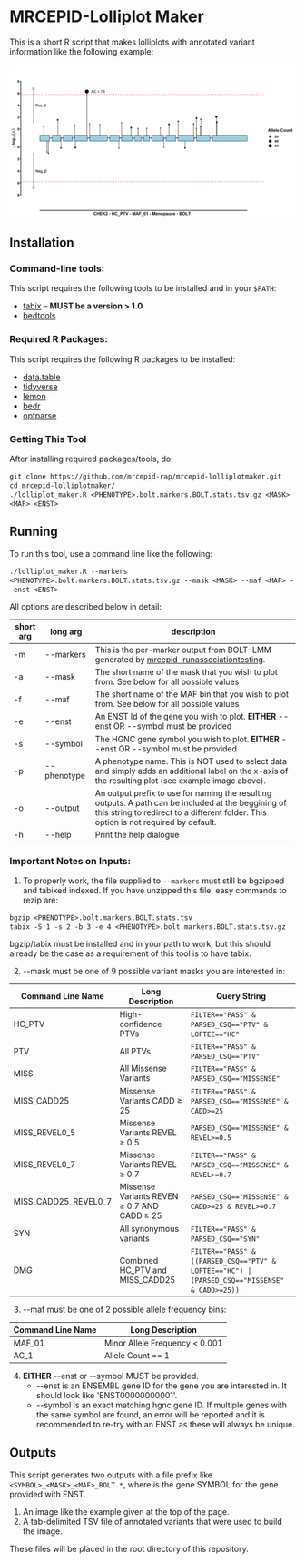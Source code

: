 # MRCEPID-Lolliplot Maker

This is a short R script that makes lolliplots with annotated variant information like the following example:

![](https://github.com/mrcepid-rap/mrcepid-lolliplotmaker/blob/main/sample_images/CHEK2_sample.png)

## Installation

### Command-line tools:

This script requires the following tools to be installed and in your `$PATH`:

* [tabix](http://www.htslib.org/doc/tabix.html) – **MUST be a version > 1.0**
* [bedtools](https://bedtools.readthedocs.io/en/latest/)

### Required R Packages:

This script requires the following R packages to be installed:

* [data.table](https://cran.r-project.org/web/packages/data.table/index.html)
* [tidyverse](https://cran.r-project.org/web/packages/tidyverse/index.html)
* [lemon](https://cran.r-project.org/web/packages/lemon/index.html)
* [bedr](https://cran.r-project.org/web/packages/bedr/index.html)
* [optparse](https://cran.r-project.org/web/packages/optparse/index.html)

### Getting This Tool

After installing required packages/tools, do:

```
git clone https://github.com/mrcepid-rap/mrcepid-lolliplotmaker.git
cd mrcepid-lolliplotmaker/
./lolliplot_maker.R <PHENOTYPE>.bolt.markers.BOLT.stats.tsv.gz <MASK> <MAF> <ENST>
```

## Running

To run this tool, use a command line like the following:

```
./lolliplot_maker.R --markers <PHENOTYPE>.bolt.markers.BOLT.stats.tsv.gz --mask <MASK> --maf <MAF> --enst <ENST>
```

All options are described below in detail:

| short arg | long arg    | description                                                                                                                                                                                 |
|-----------|-------------|---------------------------------------------------------------------------------------------------------------------------------------------------------------------------------------------|
| -m        | --markers   | This is the per-marker output from BOLT-LMM generated by [mrcepid-runassociationtesting](https://github.com/mrcepid-rap/mrcepid-runassociationtesting).                                     |
| -a        | --mask      | The short name of the mask that you wish to plot from. See below for all possible values                                                                                                    |
| -f        | --maf       | The short name of the MAF bin that you wish to plot from. See below for all possible values                                                                                                 | 
| -e        | --enst      | An ENST Id of the gene you wish to plot. **EITHER** --enst OR --symbol must be provided                                                                                                     |
| -s        | --symbol    | The HGNC gene symbol you wish to plot. **EITHER** --enst OR --symbol must be provided                                                                                                       | 
| -p        | --phenotype | A phenotype name. This is NOT used to select data and simply adds an additional label on the x-axis of the resulting plot (see example image above).                                        |
| -o        | --output    | An output prefix to use for naming the resulting outputs. A path can be included at the beggining of this string to redirect to a different folder. This option is not required by default. |
| -h        | --help      | Print the help dialogue                                                                                                                                                                     |

### Important Notes on Inputs:

1. To properly work, the file supplied to `--markers` must still be bgzipped and tabixed indexed. If you have unzipped this file, easy commands to rezip are:

```
bgzip <PHENOTYPE>.bolt.markers.BOLT.stats.tsv
tabix -S 1 -s 2 -b 3 -e 4 <PHENOTYPE>.bolt.markers.BOLT.stats.tsv.gz
```

bgzip/tabix must be installed and in your path to work, but this should already be the case as a requirement of this tool is to have tabix.

2. --mask must be one of 9 possible variant masks you are interested in:

| Command Line Name    | Long Description                            | Query String                                                                                                  |
|----------------------|---------------------------------------------|---------------------------------------------------------------------------------------------------------------|
| HC_PTV               | High-confidence PTVs                        | `FILTER=="PASS" & PARSED_CSQ=="PTV" & LOFTEE=="HC"`                                                           |
| PTV                  | All PTVs                                    | `FILTER=="PASS" & PARSED_CSQ=="PTV"`                                                                          |
| MISS                 | All  Missense Variants                      | `FILTER=="PASS" & PARSED_CSQ=="MISSENSE"`                                                                     |
| MISS_CADD25          | Missense Variants CADD ≥ 25                 | `FILTER=="PASS" & PARSED_CSQ=="MISSENSE" & CADD>=25`                                                          |
| MISS_REVEL0_5        | Missense Variants REVEL ≥ 0.5               | `PARSED_CSQ=="MISSENSE" & REVEL>=0.5`                                                                         |
| MISS_REVEL0_7        | Missense Variants REVEL ≥ 0.7               | `FILTER=="PASS" & PARSED_CSQ=="MISSENSE" & REVEL>=0.7`                                                        |
| MISS_CADD25_REVEL0_7 | Missense Variants REVEN ≥ 0.7 AND CADD ≥ 25 | `PARSED_CSQ=="MISSENSE" & CADD>=25 & REVEL>=0.7`                                                              |
| SYN                  | All synonymous variants                     | `FILTER=="PASS" & PARSED_CSQ=="SYN"`                                                                          |
| DMG                  | Combined HC_PTV and MISS_CADD25             | <code>FILTER=="PASS" & ((PARSED_CSQ=="PTV" & LOFTEE=="HC") &#124; (PARSED_CSQ=="MISSENSE" & CADD>=25))</code> |

3. --maf must be one of 2 possible allele frequency bins:

| Command Line Name | Long Description               |
|-------------------|--------------------------------|
| MAF_01            | Minor Allele Frequency < 0.001 |
| AC_1              | Allele Count == 1              |

4. **EITHER** --enst or --symbol MUST be provided.
   + --enst is an ENSEMBL gene ID for the gene you are interested in. It should look like 'ENST00000000001'.
   + --symbol is an exact matching hgnc gene ID. If multiple genes with the same symbol are found, an error will be
        reported and it is recommended to re-try with an ENST as these will always be unique.

## Outputs

This script generates two outputs with a file prefix like `<SYMBOL>_<MASK>_<MAF>_BOLT.*`, where <SYMBOL> is the gene 
SYMBOL for the gene provided with ENST.

1. An image like the example given at the top of the page.
2. A tab-delimited TSV file of annotated variants that were used to build the image.

These files will be placed in the root directory of this repository.
